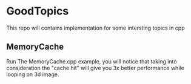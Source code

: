 # GoodTopics
This repo will contains implementation for some intersting topics in cpp

## MemoryCache
Run The MemoryCache.cpp example, you will notice that taking into consideration the "cache hit" will give you 3x better performance while looping on 3d image.
